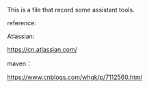 This is a file that record some assistant tools.

reference:

Atlassian:

https://cn.atlassian.com/

maven：

https://www.cnblogs.com/whgk/p/7112560.html
